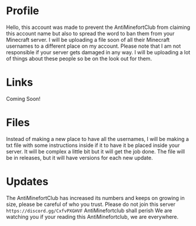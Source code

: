 # Profile
Hello, this account was made to prevent the AntiMinefortClub from claiming this account name but also to spread the word to ban them from your Minecraft server. I will be uploading a file soon of all their Minecraft usernames to a different place on my account. Please note that I am not responsible if your server gets damaged in any way. I will be uploading a lot of things about these people so be on the look out for them.
# Links
Coming Soon!
# Files
Instead of making a new place to have all the usernames, I will be making a txt file with some instructions inside if it to have it be placed inside your server. It will be complex a little bit but it will get the job done. The file will be in releases, but it will have versions for each new update.



# Updates
The AntiMinefortClub has increased its numbers and keeps on growing in size, please be careful of who you trust.
Please do not join this server
`https://discord.gg/CxfvPXGHVF`
AntiMinefortclub shall perish
We are watching you if your reading this AntiMinefortclub, we are everywhere.
